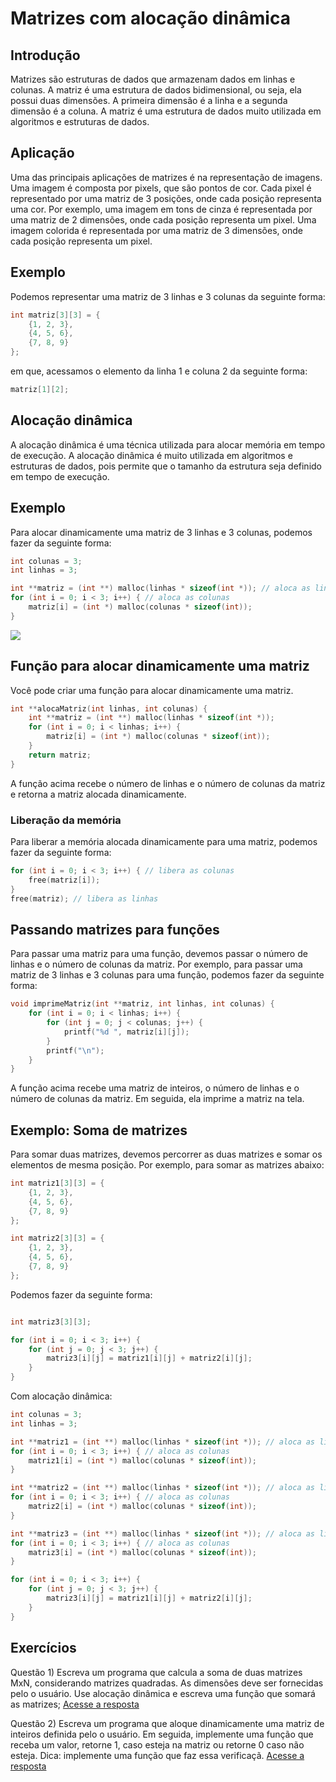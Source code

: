# Matrizes com alocação dinâmica 

## Introdução

Matrizes são estruturas de dados que armazenam dados em linhas e colunas. A matriz é uma estrutura de dados bidimensional, ou seja, ela possui duas dimensões. A primeira dimensão é a linha e a segunda dimensão é a coluna. A matriz é uma estrutura de dados muito utilizada em algoritmos e estruturas de dados.

## Aplicação

Uma das principais aplicações de matrizes é na representação de imagens. Uma imagem é composta por pixels, que são pontos de cor. Cada pixel é representado por uma matriz de 3 posições, onde cada posição representa uma cor. Por exemplo, uma imagem em tons de cinza é representada por uma matriz de 2 dimensões, onde cada posição representa um pixel. Uma imagem colorida é representada por uma matriz de 3 dimensões, onde cada posição representa um pixel.

## Exemplo

Podemos representar uma matriz de 3 linhas e 3 colunas da seguinte forma:

```c
int matriz[3][3] = {
    {1, 2, 3},
    {4, 5, 6},
    {7, 8, 9}
};
```

em que, acessamos o elemento da linha 1 e coluna 2 da seguinte forma:

```c
matriz[1][2];
```

## Alocação dinâmica

A alocação dinâmica é uma técnica utilizada para alocar memória em tempo de execução. A alocação dinâmica é muito utilizada em algoritmos e estruturas de dados, pois permite que o tamanho da estrutura seja definido em tempo de execução.

## Exemplo

Para alocar dinamicamente uma matriz de 3 linhas e 3 colunas, podemos fazer da seguinte forma:

```c
int colunas = 3;
int linhas = 3;

int **matriz = (int **) malloc(linhas * sizeof(int *)); // aloca as linhas
for (int i = 0; i < 3; i++) { // aloca as colunas
    matriz[i] = (int *) malloc(colunas * sizeof(int));
}
```

![](https://github.com/roscibely/algorithms-and-data-structure/blob/develop/matrices/matriz.jpg)

## Função para alocar dinamicamente uma matriz

Você pode criar uma função para alocar dinamicamente uma matriz. 
```c
int **alocaMatriz(int linhas, int colunas) {
    int **matriz = (int **) malloc(linhas * sizeof(int *)); 
    for (int i = 0; i < linhas; i++) { 
        matriz[i] = (int *) malloc(colunas * sizeof(int));
    }
    return matriz;
}
```
A função acima recebe o número de linhas e o número de colunas da matriz e retorna a matriz alocada dinamicamente.

### Liberação da memória

Para liberar a memória alocada dinamicamente para uma matriz, podemos fazer da seguinte forma:

```c
for (int i = 0; i < 3; i++) { // libera as colunas
    free(matriz[i]);
}
free(matriz); // libera as linhas
```

## Passando matrizes para funções

Para passar uma matriz para uma função, devemos passar o número de linhas e o número de colunas da matriz. Por exemplo, para passar uma matriz de 3 linhas e 3 colunas para uma função, podemos fazer da seguinte forma:

```c
void imprimeMatriz(int **matriz, int linhas, int colunas) {
    for (int i = 0; i < linhas; i++) {
        for (int j = 0; j < colunas; j++) {
            printf("%d ", matriz[i][j]);
        }
        printf("\n");
    }
}
```

A função acima recebe uma matriz de inteiros, o número de linhas e o número de colunas da matriz. Em seguida, ela imprime a matriz na tela.

## Exemplo: Soma de matrizes

Para somar duas matrizes, devemos percorrer as duas matrizes e somar os elementos de mesma posição. Por exemplo, para somar as matrizes abaixo:

```c
int matriz1[3][3] = {
    {1, 2, 3},
    {4, 5, 6},
    {7, 8, 9}
};

int matriz2[3][3] = {
    {1, 2, 3},
    {4, 5, 6},
    {7, 8, 9}
};
```

Podemos fazer da seguinte forma:

```c

int matriz3[3][3];

for (int i = 0; i < 3; i++) {
    for (int j = 0; j < 3; j++) {
        matriz3[i][j] = matriz1[i][j] + matriz2[i][j];
    }
}
```

Com alocação dinâmica:

```c
int colunas = 3;
int linhas = 3;

int **matriz1 = (int **) malloc(linhas * sizeof(int *)); // aloca as linhas
for (int i = 0; i < 3; i++) { // aloca as colunas
    matriz1[i] = (int *) malloc(colunas * sizeof(int));
}

int **matriz2 = (int **) malloc(linhas * sizeof(int *)); // aloca as linhas
for (int i = 0; i < 3; i++) { // aloca as colunas
    matriz2[i] = (int *) malloc(colunas * sizeof(int));
}

int **matriz3 = (int **) malloc(linhas * sizeof(int *)); // aloca as linhas
for (int i = 0; i < 3; i++) { // aloca as colunas
    matriz3[i] = (int *) malloc(colunas * sizeof(int));
}

for (int i = 0; i < 3; i++) {
    for (int j = 0; j < 3; j++) {
        matriz3[i][j] = matriz1[i][j] + matriz2[i][j];
    }
}
```



## Exercícios






Questão 1) Escreva um programa que calcula a soma de duas matrizes MxN, considerando matrizes quadradas. As dimensões deve ser fornecidas pelo o usuário. Use alocação dinâmica e escreva uma função que somará as matrizes; [Acesse a resposta](https://github.com/roscibely/algorithms-and-data-structure/blob/develop/matrices/question-1.c)


Questão 2) Escreva um programa que aloque dinamicamente uma matriz de inteiros definida pelo o usuário. Em seguida, implemente uma função que receba um valor, retorne 1, caso esteja na matriz ou retorne 0 caso não esteja. Dica: implemente uma função que faz essa verificaçã. [Acesse a resposta](https://github.com/roscibely/algorithms-and-data-structure/blob/develop/matrices/question-2.c)
